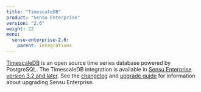```yaml
---
title: "TimescaleDB"
product: "Sensu Enterprise"
version: "2.6"
weight: 22
menu:
  sensu-enterprise-2.6:
    parent: integrations
---
```


[TimescaleDB][4] is an open source time series database powered by PostgreSQL.
The TimescaleDB integration is available in [Sensu Enterprise version 3.2 and later][3].
See the [changelog][1] and [upgrade guide][2] for information about upgrading Sensu Enterprise.

[1]: /sensu-enterprise/latest/changelog
[2]: /sensu-enterprise/latest/upgrading
[3]: /sensu-enterprise/latest/integrations/timescaledb
[4]: https://www.timescale.com/
